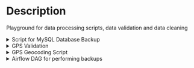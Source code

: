 
# Description

Playground for data processing scripts, data validation and data cleaning

<details>
  <summary>Script for MySQL Database Backup</summary> 

This script uses the `os` library to create a MySQL database backup by executing the `mysqldump` command with appropriate options.

### Variables

-   `DB_HOST`: The host name or IP address of the MySQL server.
-   `DB_USER`: The username for the MySQL account.
-   `DB_PASSWORD`: The password for the MySQL account.
-   `DB_NAME`: The name of the database to be backed up.
-   `BACKUP_FOLDER`: The path to the backup folder where the backup files will be stored.

### Process

-   The script checks if the backup folder exists, and creates it if it does not.
-   The `mysqldump` command is set with the appropriate options to execute a backup of the specified database.
-   The script iterates over all tables in the database.
-   For each table, the script checks if the `country_id` column exists in the table.
-   If the column exists, the script filters the data by `country_id` column for the backup.
-   A backup file is generated for the current table in the specified backup folder.

Note that the script assumes that the `mysqldump` command is in the system path. If it is not, the full path to the `mysqldump` command must be specified.
</details>

<details>
  <summary>GPS Validation</summary> 

This script creates a backup of a MySQL database and saves it to a specified folder. It uses the `os` module to interact with the operating system and execute command-line commands.

## Prerequisites

-   MySQL installed on your machine
-   Python 3.x installed on your machine
-   `os` module is available in your Python environment

## Usage

1.  Open the Python script in your preferred editor.
2.  Modify the following variables to match your database credentials and backup folder:

pythonCopy code

`DB_HOST = 'localhost'
DB_USER = 'username'
DB_PASSWORD = 'password'
DB_NAME = 'database_name'
BACKUP_FOLDER = '/path/to/backup/folder'` 

3.  Save the changes.
4.  Open a terminal window and navigate to the directory containing the script.
5.  Run the script using the following command:

bashCopy code

`python backup_mysql.py` 

6.  The script will create a backup of the database and save it to the specified backup folder.

## How It Works

The script uses the `os` module to execute command-line commands. The following steps are taken:

1.  The script checks if the backup folder specified in the `BACKUP_FOLDER` variable exists. If it doesn't exist, the script creates the folder using the `os.makedirs()` function.
    
2.  The script creates a command string to execute the `mysqldump` utility with appropriate options. The command includes the following options:
    
    -   `-h`: Specifies the host name or IP address of the MySQL server
    -   `-u`: Specifies the username to use when connecting to the MySQL server
    -   `-p`: Specifies the password to use when connecting to the MySQL server
    -   `--databases`: Specifies the database to back up
    -   `--single-transaction`: Ensures a consistent backup by using a single transaction
    -   `--quick`: Ensures a faster backup by retrieving rows one at a time
    -   `-r -`: Redirects the output to stdout so that it can be piped to another command
3.  The script uses the `os.popen()` function to execute the command and read the output. The output is split into a list of table names.
    
4.  The script iterates over the list of table names and checks if the table has a `country_id` column. If it does, the script modifies the `mysqldump` command to filter the data by the `country_id` column using the `--where` option.
    
5.  The script generates a backup filename for the current table and executes the modified `mysqldump` command to save the backup to the specified backup folder.
    
6.  The script repeats steps 4 and 5 for each table in the database.
    

## Notes

-   This script is designed to be run on a Unix-like operating system, such as Linux or macOS. It may not work as expected on Windows.
-   You should make sure to keep your backup files in a secure location, as they contain sensitive data.
-   You can modify the script to back up multiple databases by changing the `DB_NAME` variable to a comma-separated list of database names.
</details>

<details>
  <summary>GPS Geocoding Script</summary>

This script is designed to geocode GPS coordinates stored in a MySQL database using the Google Maps API. The script uses the `mysql.connector` library to connect to the database and the `googlemaps` library to access the API. The geocoding is performed in parallel using the `multiprocessing` library, and the results are cached in a CSV file to speed up future lookups.

## Requirements

This script requires the following libraries to be installed:

-   `mysql.connector`
-   `pandas`
-   `googlemaps`

In addition, you will need a Google Maps API key to use the geocoding functionality. You can obtain an API key from the [Google Cloud Console](https://console.cloud.google.com/).

## Usage

To use this script, you will need to replace the following placeholders in the code:

-   `YOUR_API_KEY`: Replace this with your own Google Maps API key
-   `adgg`: Replace this with the name of the database containing the GPS coordinates
-   `core_animal`: Replace this with the name of the table containing the GPS coordinates
-   `root`: Replace this with the username for your MySQL database
-   `batch_size`: Change this to control the number of rows processed in each batch
-   `num_processes`: Change this to control the number of parallel processes used for geocoding
-   `cache_file`: Replace this with the path to the CSV file used to cache geocoding results

Once you have made these changes, you can run the script using the following command:

pythonCopy code

`python gps_geocoding.py` 

The script will output progress information to the console as it processes each batch of rows. Once the script has finished, the cached results will be stored in the CSV file specified in `cache_file`.

## Note

It is recommended to use this script only for small to medium sized datasets. Large datasets may cause performance issues due to the limitations of the Google Maps API free tier. Additionally, using the API for large datasets may result in additional charges from Google.

</details>


<details>
  <summary>Airflow DAG for performing backups</summary>

This is an example DAG (Directed Acyclic Graph) for performing backups using Airflow, a platform to programmatically author, schedule, and monitor workflows.

## Prerequisites

Make sure you have Airflow installed and configured properly. You also need the following Python modules:

-   `datetime`
-   `timedelta`

## DAG details

This DAG is called `backup_dag` and is set to run once a day using the `schedule_interval` parameter. The DAG consists of one task:

-   `backup_script`: This task runs a Bash script to perform the backup. The script is located at `/var/backup_ILRI/DAG_adgg/backup.py`. The task is implemented using the `BashOperator` class from the `airflow.operators.bash_operator` module.

The DAG is defined using the `DAG` class from the `airflow` module. The `default_args` dictionary contains some default arguments that will be used by all tasks in the DAG, unless they are overridden. The most important arguments are:

-   `owner`: The owner of the DAG. This is a required argument.
-   `depends_on_past`: Whether the task depends on the success of the previous run. This is set to `False`.
-   `start_date`: The start date of the DAG. This is set to March 6th, 2023.
-   `retries`: The number of times to retry the task in case of failure. This is set to `1`.
-   `retry_delay`: The delay between retries. This is set to 5 minutes.

The `dag` object is passed as a parameter to the `BashOperator` constructor to assign the task to the DAG.


## Running the DAG

To run the DAG, save the code to a file (e.g. `backup_dag.py`) and put it in your Airflow DAGs folder. Then start the Airflow scheduler and webserver:

Copy code

`airflow scheduler
airflow webserver` 

You should now be able to see the DAG in the Airflow UI and trigger it manually or wait for the scheduled run.
</details>
